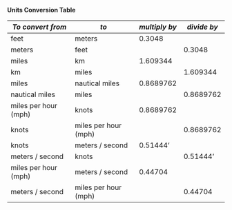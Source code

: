 **Units Conversion Table**

| ***To convert from*** | ***to***              | ***multiply by*** | ***divide by*** |
| --------------------- | --------------------- | ----------------- | --------------- |
| feet                  | meters                | 0.3048            |                 |
| meters                | feet                  |                   | 0.3048          |
| miles                 | km                    | 1.609344          |                 |
| km                    | miles                 |                   | 1.609344        |
| miles                 | nautical miles        | 0.8689762         |                 |
| nautical miles        | miles                 |                   | 0.8689762       |
| miles per  hour (mph) | knots                 | 0.8689762         |                 |
| knots                 | miles per  hour (mph) |                   | 0.8689762       |
| knots                 | meters / second       | 0.51444’          |                 |
| meters / second       | knots                 |                   | 0.51444’        |
| miles per  hour (mph) | meters / second       | 0.44704           |                 |
| meters / second       | miles per hour (mph)  |                   | 0.44704         |
